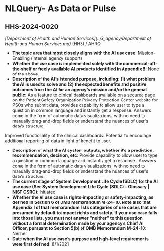 # NLQuery- As Data or Pulse
## HHS-2024-0020
_[Department of Health and Human Services](../3_agency/Department of Health and Human Services.md)_ (HHS) / AHRQ


+ **The topic area that most closely aligns with the AI use case**: Mission-Enabling (internal agency support)
+ **Whether the use case is implemented solely with the commercial-off-the-shelf or freely available AI products identified in Appendix B**: None of the above.
+ **Description of the AI’s intended purpose, including: (1) what problem the AI is used to solve and (2) the expected benefits and positive outcomes from the AI for an agency’s mission and/or the general public**: As a feature to clinical dashboards available on a secured page on the Patient Safety Organization Privacy Protection Center website for PSOs who submit data, provides capability to allow user to type a question in common language and instantly get a response. Answers come in the form of automatic data visualizations, with no need to manually drag-and-drop fields or understand the nuances of user's data’s structure.

Improved functionality of the clinical dashboards.  Potential to encourage additional reporting of data in light of benefit to user.
+ **Description of what the AI system outputs, whether it’s a prediction, recommendation, decision, etc**: Provide capability to allow user to type a question in common language and instantly get a response . Answers come in the form of automatic data visualizations, with no need to manually drag-and-drop fields or understand the nuances of user's data’s structure.
+ **The current stage of System Development Life Cycle (SDLC) for the AI use case (See System Development Life Cycle (SDLC) - Glossary | NIST CSRC)**: Initiated
+ **Whether the AI use case is rights-impacting or safety-impacting, as defined in Section 6 of OMB Memorandum M-24-10. Note also that Appendix I of that memorandum lists categories of use cases that are presumed by default to impact rights and safety. If your use case falls into those lists, you must not answer “neither” to this question without a formal determination made by your agency’s Chief AI Officer, pursuant to Section 5(b) of OMB Memorandum M-24-10**: Neither
+ **Date when the AI use case’s purpose and high-level requirements were first defined**: 8/1/2021